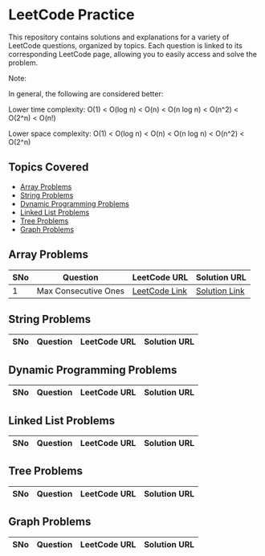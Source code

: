 # LeetCode Practice

This repository contains solutions and explanations for a variety of LeetCode questions, organized by topics. Each question is linked to its corresponding LeetCode page, allowing you to easily access and solve the problem.

Note:

In general, the following are considered better:

Lower time complexity: O(1) < O(log n) < O(n) < O(n log n) < O(n^2) < O(2^n) < O(n!)

Lower space complexity: O(1) < O(log n) < O(n) < O(n log n) < O(n^2) < O(2^n)

## Topics Covered
  - [Array Problems](#array-problems)
  - [String Problems](#string-problems)
  - [Dynamic Programming Problems](#dynamic-programming-problems)
  - [Linked List Problems](#linked-list-problems)
  - [Tree Problems](#tree-problems)
  - [Graph Problems](#graph-problems)

## Array Problems

| SNo | Question | LeetCode URL | Solution URL |
|-----|----------|--------------|--------------|
| 1   | Max Consecutive Ones  | [LeetCode Link](https://leetcode.com/problems/max-consecutive-ones/) | [Solution Link](Codes/Array/485_max_consecutive_ones.py) |


## String Problems

| SNo | Question | LeetCode URL | Solution URL |
|-----|----------|--------------|--------------|

## Dynamic Programming Problems

| SNo | Question | LeetCode URL | Solution URL |
|-----|----------|--------------|--------------|


## Linked List Problems

| SNo | Question | LeetCode URL | Solution URL |
|-----|----------|--------------|--------------|


## Tree Problems

| SNo | Question | LeetCode URL | Solution URL |
|-----|----------|--------------|--------------|


## Graph Problems

| SNo | Question | LeetCode URL | Solution URL |
|-----|----------|--------------|--------------|

